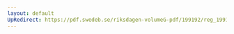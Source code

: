 ```yaml
---
layout: default
UpRedirect: https://pdf.swedeb.se/riksdagen-volumeG-pdf/199192/reg_199192/reg_199192_0224.pdf
---
```

